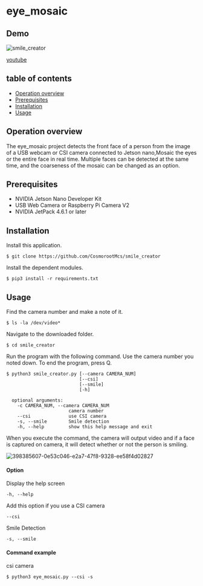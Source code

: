 # eye_mosaic

## Demo
![smile_creator](https://github.com/user-attachments/assets/fe0fca9a-33d3-499c-8b9e-09b607ac0d71)

[youtube](https://www.youtube.com/watch?v=7SpeD7yOXh8)


## table of contents
- [Operation overview](https://github.com/cr-xsc/smile_creator/blob/main/README.md#operation-overview)
- [Prerequisites](https://github.com/cr-xsc/smile_creator/blob/main/README.md#prerequisites)
- [Installation](https://github.com/cr-xsc/smile_creator/blob/main/README.md#installation)
- [Usage](https://github.com/cr-xsc/smile_creator/blob/main/README.md#usage)


## Operation overview
The eye_mosaic project detects the front face of a person from the image of a USB webcam or CSI camera connected to Jetson nano,Mosaic the eyes or the entire face in real time.
Multiple faces can be detected at the same time, and the coarseness of the mosaic can be changed as an option. 


## Prerequisites

- NVIDIA Jetson Nano Developer Kit
- USB Web Camera or Raspberry Pi Camera V2
- NVIDIA JetPack 4.6.1 or later

## Installation
Install this application.
   ```
   $ git clone https://github.com/CosmorootMcs/smile_creator
   ```
Install the dependent modules.
   ```
   $ pip3 install -r requirements.txt
   ```

## Usage

Find the camera number and make a note of it.
   ```
   $ ls -la /dev/video*
   ```
Navigate to the downloaded folder.
   ```
   $ cd smile_creator
   ```
Run the program with the following command. 
Use the camera number you noted down. To end the program, press Q.

   ```
   $ python3 smile_creator.py [--camera CAMERA_NUM]
                              [--csi]
                              [--smile]
                              [-h] 
                         
     optional arguments:
       -c CAMERA_NUM, --camera CAMERA_NUM
                          camera number
       --csi              use CSI camera
       -s, --smile        Smile detection
       -h, --help         show this help message and exit
   ```

When you execute the command, the camera will output video and if a face is captured on camera, 
it will detect whether or not the person is smiling.

![398385607-0e53c046-e2a7-47f8-9328-ee58f4d02827](https://github.com/user-attachments/assets/1e8b42a4-6437-4cd4-abf6-f4f3394b7554)

#### Option
Display the help screen
   ```
   -h, --help
   ```

Add this option if you use a CSI camera
   ```
   --csi
   ```

Smile Detection
   ```
   -s, --smile
   ```
#### Command example
csi camera
   ```
   $ python3 eye_mosaic.py --csi -s
   ```
